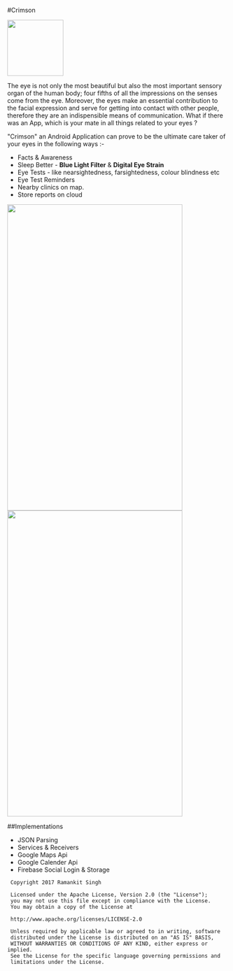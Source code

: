 #Crimson

<img src="https://github.com/webianks/Crimson/blob/master/app/src/main/res/mipmap-xxxhdpi/ic_launcher.png" height="128" width="128" >

The eye is not only the most beautiful but also the most important sensory organ of the human body; four fifths of all the impressions on the senses come from the eye. Moreover, the eyes make an essential contribution to the facial expression and serve for getting into contact with other people, therefore they are an indispensible means of communication. What if there was an App, which is your mate in all things related to your eyes ?

"Crimson" an Android Application can prove to be the ultimate care taker of your eyes in the following ways :- 

<ul>
<li>Facts & Awareness</li>
<li>Sleep Better - <B>Blue Light Filter</B> & <B>Digital Eye Strain</B></li>
<li>Eye Tests - like nearsightedness, farsightedness, colour blindness etc </li>
<li>Eye Test Reminders</li>
<li>Nearby clinics on map.</li>
<li>Store reports on cloud</li>
</ul>

<img src="https://github.com/webianks/crimson/blob/master/screens/screen_one.png" align="left" height="700" width="400" >
<img src="https://github.com/webianks/crimson/blob/master/screens/screen_two.png"  height="700" width="400" >


##Implementations

<ul>
<li>JSON Parsing</li>
<li>Services & Receivers</li>
<li>Google Maps Api </li>
<li>Google Calender Api</li>
<li>Firebase Social Login & Storage</li>

</ul>


```
 Copyright 2017 Ramankit Singh

 Licensed under the Apache License, Version 2.0 (the "License");
 you may not use this file except in compliance with the License.
 You may obtain a copy of the License at

 http://www.apache.org/licenses/LICENSE-2.0

 Unless required by applicable law or agreed to in writing, software
 distributed under the License is distributed on an "AS IS" BASIS,
 WITHOUT WARRANTIES OR CONDITIONS OF ANY KIND, either express or implied.
 See the License for the specific language governing permissions and
 limitations under the License.
   
 ```
